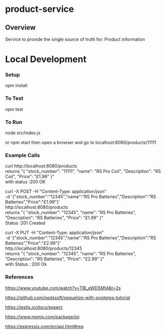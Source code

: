 # product-service

## Overview

Service to provide the single source of truth for:
Product information

# Local Development

### Setup
npm install

### To Test
npm test

### To Run
node src/index.js

or
npm start
then open a browser and go to localhost:8080/products/11111

### Example Calls
curl http://localhost:8080/products \
    returns "{
    "stock_number": "11111",
    "name": "RS Pro Coil",
    "Description": "RS Coil",
    "Price": "£1.99"
}" \
with status :200 OK

curl -X POST -H "Content-Type: application/json" \
 -d '{"stock_number":"12345","name":"RS Pro Batteries","Description":"RS Batteries","Price":"£1.99"}' \
 http://localhost:8080/products \
    returns "{
    "stock_number": "12345",
    "name": "RS Pro Batteries",
    "Description": "RS Batteries",
    "Price": "£1.99"
}" \
Status :201 Created

curl -X PUT -H "Content-Type: application/json" \
 -d '{"stock_number":"12345","name":"RS Pro Batteries","Description":"RS Batteries","Price":"£2.99"}' \
 http://localhost:8080/products/12345  \
    returns "{
    "stock_number": "12345",
    "name": "RS Pro Batteries",
    "Description": "RS Batteries",
    "Price": "£2.99"
}" \
with Status : 200 Ok

### References
https://www.youtube.com/watch?v=TlB_eWDSMt4&t=2s

https://github.com/nedssoft/sequelize-with-postgres-tutorial

https://jestjs.io/docs/expect

https://www.npmjs.com/package/joi

https://expressjs.com/en/api.html#req 
